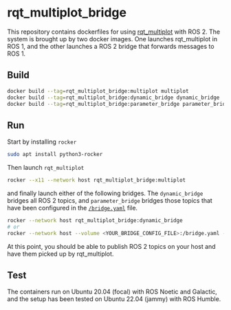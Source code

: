 # rqt_multiplot_bridge

This repository contains dockerfiles for using [rqt_multiplot](https://github.com/ANYbotics/rqt_multiplot_plugin) with ROS 2.
The system is brought up by two docker images. One launches rqt_multiplot in ROS 1,
and the other launches a ROS 2 bridge that forwards messages to ROS 1.


## Build

```bash
docker build --tag=rqt_multiplot_bridge:multiplot multiplot
docker build --tag=rqt_multiplot_bridge:dynamic_bridge dynamic_bridge
docker build --tag=rqt_multiplot_bridge:parameter_bridge parameter_bridge
```


## Run

Start by installing `rocker`

```bash
sudo apt install python3-rocker
```

Then launch `rqt_multiplot`

```bash
rocker --x11 --network host rqt_multiplot_bridge:multiplot
```

and finally launch either of the following bridges. The `dynamic_bridge` bridges
all ROS 2 topics, and `parameter_bridge` bridges those topics that have been configured
in the [`/bridge.yaml`](parameter_bridge/bridge.yaml) file.

```bash
rocker --network host rqt_multiplot_bridge:dynamic_bridge
# or
rocker --network host --volume <YOUR_BRIDGE_CONFIG_FILE>:/bridge.yaml -- rqt_multiplot_bridge:parameter_bridge
```

At this point, you should be able to publish ROS 2 topics on your host and have
them picked up by rqt_multiplot.


## Test

The containers run on Ubuntu 20.04 (focal) with ROS Noetic and Galactic, and the
setup has been tested on Ubuntu 22.04 (jammy) with ROS Humble.
